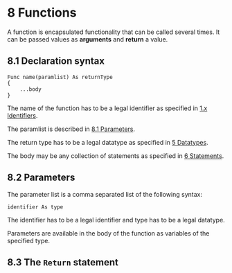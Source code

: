 # 8 Functions

A function is encapsulated functionality that can be called several times. It can be passed values as **arguments** and **return** a value.

## 8.1 Declaration syntax

```
Func name(paramlist) As returnType
{
	...body
}
```

The name of the function has to be a legal identifier as specified in <u>1.x Identifiers</u>.

The paramlist is described in <u>8.1 Parameters</u>.

The return type has to be a legal datatype as specified in <u>5 Datatypes</u>.

The body may be any collection of statements as specified in <u>6 Statements</u>.

## 8.2 Parameters

The parameter list is a comma separated list of the following syntax:

```
identifier As type
```

The identifier has to be a legal identifier and type has to be a legal datatype.

Parameters are available in the body of the function as variables of the specified type.

## 8.3 The `Return` statement

